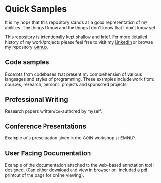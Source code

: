 # Quick Samples
It is my hope that this repository stands as a good representation of my abilities. The things I know and the things I don't know that I don't know yet.

This repository is intentionally kept shallow and brief. For more detailed history of my work/projects please feel free to visit my [LinkedIn](https://www.linkedin.com/in/sebastian-thiem-4b25b1159/) or browse my repository [Github](https://github.com/SeaBass917).

## Code samples
Excerpts from codebases that present my comprehension of various languages and styles of programming.
These examples include work from: courses, research, personal projects and sponsored projects.

## Professional Writing
Research papers written/co-authored by myself.

## Conference Presentations
Example of a presentation given in the COIN workshop at EMNLP.

## User Facing Documentation
Example of the documentation attached to the web-based annotation tool I designed.
(Can either download and view in browser or I included a pdf printout of the page for online viewing).
